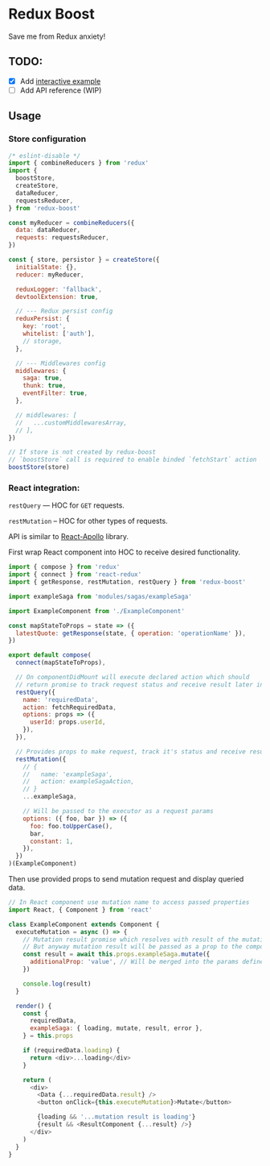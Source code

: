 # Redux Boost

Save me from Redux anxiety!

## TODO:

- [x] Add [interactive example](https://codesandbox.io/s/3rqv2q3695)
- [ ] Add API reference (WIP)

## Usage

### Store configuration

```js
/* eslint-disable */
import { combineReducers } from 'redux'
import {
  boostStore,
  createStore,
  dataReducer,
  requestsReducer,
} from 'redux-boost'

const myReducer = combineReducers({
  data: dataReducer,
  requests: requestsReducer,
})

const { store, persistor } = createStore({
  initialState: {},
  reducer: myReducer,

  reduxLogger: 'fallback',
  devtoolExtension: true,

  // --- Redux persist config
  reduxPersist: {
    key: 'root',
    whitelist: ['auth'],
    // storage,
  },

  // --- Middlewares config
  middlewares: {
    saga: true,
    thunk: true,
    eventFilter: true,
  },

  // middlewares: [
  //   ...customMiddlewaresArray,
  // ],
})

// If store is not created by redux-boost
// `boostStore` call is required to enable binded `fetchStart` action
boostStore(store)
```

### React integration:

`restQuery` — HOC for `GET` requests.

`restMutation` – HOC for other types of requests.

API is similar to [React-Apollo](https://github.com/apollographql/react-apollo) library.

First wrap React component into HOC to receive desired functionality.

```js
import { compose } from 'redux'
import { connect } from 'react-redux'
import { getResponse, restMutation, restQuery } from 'redux-boost'

import exampleSaga from 'modules/sagas/exampleSaga'

import ExampleComponent from './ExampleComponent'

const mapStateToProps = state => ({
  latestQuote: getResponse(state, { operation: 'operationName' }),
})

export default compose(
  connect(mapStateToProps),

  // On componentDidMount will execute declared action which should
  // return promise to track request status and receive result later in props
  restQuery({
    name: 'requiredData',
    action: fetchRequiredData,
    options: props => ({
      userId: props.userId,
    }),
  }),

  // Provides props to make request, track it's status and receive result
  restMutation({
    // {
    //   name: 'exampleSaga',
    //   action: exampleSagaAction,
    // }
    ...exampleSaga,

    // Will be passed to the executor as a request params
    options: ({ foo, bar }) => ({
      foo: foo.toUpperCase(),
      bar,
      constant: 1,
    }),
  })
)(ExampleComponent)
```

Then use provided props to send mutation request and display queried data.

```js
// In React component use mutation name to access passed properties
import React, { Component } from 'react'

class ExampleComponent extends Component {
  executeMutation = async () => {
    // Mutation result promise which resolves with result of the mutation
    // But anyway mutation result will be passed as a prop to the component too
    const result = await this.props.exampleSaga.mutate({
      additionalProp: 'value', // Will be merged into the params defined in container
    })

    console.log(result)
  }

  render() {
    const {
      requiredData,
      exampleSaga: { loading, mutate, result, error },
    } = this.props

    if (requiredData.loading) {
      return <div>...loading</div>
    }

    return (
      <div>
        <Data {...requiredData.result} />
        <button onClick={this.executeMutation}>Mutate</button>

        {loading && '...mutation result is loading'}
        {result && <ResultComponent {...result} />}
      </div>
    )
  }
}
```
